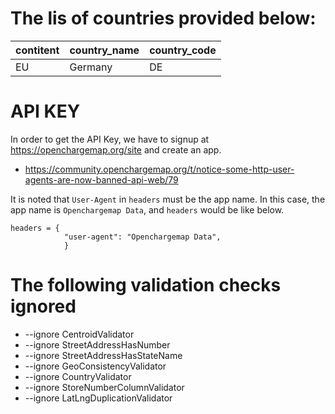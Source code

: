 # The lis of countries provided below:

| contitent | country_name | country_code |
| --------- | ------------ | ------------ |
| EU | Germany | DE |


# API KEY

In order to get the API Key, we have to signup at https://openchargemap.org/site and create an app. 

- https://community.openchargemap.org/t/notice-some-http-user-agents-are-now-banned-api-web/79

It is noted that `User-Agent` in `headers` must be the app name.  In this case, the app name is `Openchargemap Data`, and `headers` would be like below. 


```
headers = {
            "user-agent": "Openchargemap Data",
            }
```



# The following validation checks ignored
- --ignore CentroidValidator
- --ignore StreetAddressHasNumber
- --ignore StreetAddressHasStateName
- --ignore GeoConsistencyValidator
- --ignore CountryValidator
- --ignore StoreNumberColumnValidator
- --ignore LatLngDuplicationValidator